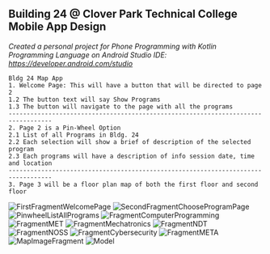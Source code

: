 ## Building 24 @ Clover Park Technical College Mobile App Design 
*Created a personal project for Phone Programming with Kotlin Programming Language on Android Studio IDE: https://developer.android.com/studio*

```
Bldg 24 Map App
1. Welcome Page: This will have a button that will be directed to page 2
1.2 The button text will say Show Programs 
1.3 The button will navigate to the page with all the programs
----------------------------------------------------------------------------------
2. Page 2 is a Pin-Wheel Option
2.1 List of all Programs in Bldg. 24 
2.2 Each selection will show a brief of description of the selected program
2.3 Each programs will have a description of info session date, time and location
----------------------------------------------------------------------------------
3. Page 3 will be a floor plan map of both the first floor and second floor
```
![FirstFragmentWelcomePage](https://github.com/marysaray/Bldg24MobileApp/assets/82470838/8f7c810a-08d0-4d58-8899-b3ed1856b292)
![SecondFragmentChooseProgramPage](https://github.com/marysaray/Bldg24MobileApp/assets/82470838/9f96e6a2-cb28-4364-8ebd-37785e0df098)
![PinwheelListAllPrograms](https://github.com/marysaray/Bldg24MobileApp/assets/82470838/d5428fbb-ca04-4f70-8974-f5e191c91fac)
![FragmentComputerProgramming](https://github.com/marysaray/Bldg24MobileApp/assets/82470838/c991ae56-63a5-47f6-b542-64a267e3ed0f)
![FragmentMET](https://github.com/marysaray/Bldg24MobileApp/assets/82470838/4d9664db-72e5-4e55-95b9-f79ad4e4dc5a)
![FragmentMechatronics](https://github.com/marysaray/Bldg24MobileApp/assets/82470838/a35bbc32-96a2-4f60-b884-4fb1b8257d77)
![FragmentNDT](https://github.com/marysaray/Bldg24MobileApp/assets/82470838/e9147a10-16af-41fa-b0cd-989227635788)
![FragmentNOSS](https://github.com/marysaray/Bldg24MobileApp/assets/82470838/89223973-8107-4cf0-8a26-e4ea035e9a16)
![FragmentCybersecurity](https://github.com/marysaray/Bldg24MobileApp/assets/82470838/1710a90b-b4dd-4363-ae83-69a61fb671b2)
![FragmentMETA](https://github.com/marysaray/Bldg24MobileApp/assets/82470838/5abbddf5-5102-4388-a9be-a8ee59dd5f9a)
![MapImageFragment](https://github.com/marysaray/Bldg24MobileApp/assets/82470838/d108e2b3-0905-4a63-94e2-418379bae79f)
![Model](https://github.com/marysaray/Bldg24MobileApp/assets/82470838/2f6ca325-a680-4003-9bac-d8dfeae0cee2)
